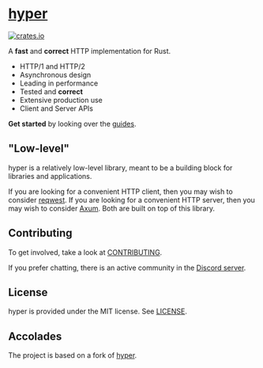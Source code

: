 # [hyper](https://hyper.rs)

[![crates.io](https://img.shields.io/crates/v/hyper2.svg)](https://crates.io/crates/hyper2)

A **fast** and **correct** HTTP implementation for Rust.

- HTTP/1 and HTTP/2
- Asynchronous design
- Leading in performance
- Tested and **correct**
- Extensive production use
- Client and Server APIs

**Get started** by looking over the [guides](https://hyper.rs/guides).

## "Low-level"

hyper is a relatively low-level library, meant to be a building block for
libraries and applications.

If you are looking for a convenient HTTP client, then you may wish to consider
[reqwest](https://github.com/seanmonstar/reqwest). If you are looking for a
convenient HTTP server, then you may wish to consider [Axum](https://github.com/tokio-rs/tokio).
Both are built on top of this library.

## Contributing

To get involved, take a look at [CONTRIBUTING](CONTRIBUTING.md).

If you prefer chatting, there is an active community in the [Discord server][discord-url].

## License

hyper is provided under the MIT license. See [LICENSE](LICENSE).

[discord-badge]: https://img.shields.io/discord/500028886025895936.svg?logo=discord
[discord-url]: https://discord.gg/kkwpueZ

## Accolades

The project is based on a fork of [hyper](https://github.com/hyperium/hyper).

